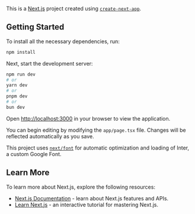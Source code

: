 This is a [Next.js](https://nextjs.org/) project created using [`create-next-app`](https://github.com/vercel/next.js/tree/canary/packages/create-next-app).

## Getting Started

To install all the necessary dependencies, run:

```bash
npm install
```

Next, start the development server:

```bash
npm run dev
# or
yarn dev
# or
pnpm dev
# or
bun dev
```

Open [http://localhost:3000](http://localhost:3000) in your browser to view the application.

You can begin editing by modifying the `app/page.tsx` file. Changes will be reflected automatically as you save.

This project uses [`next/font`](https://nextjs.org/docs/basic-features/font-optimization) for automatic optimization and loading of Inter, a custom Google Font.

## Learn More

To learn more about Next.js, explore the following resources:

- [Next.js Documentation](https://nextjs.org/docs) - learn about Next.js features and APIs.
- [Learn Next.js](https://nextjs.org/learn) - an interactive tutorial for mastering Next.js.